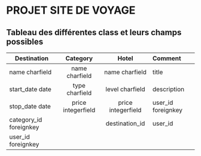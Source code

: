 # PROJET SITE DE VOYAGE

## Tableau des différentes class et leurs champs possibles


|Destination|Category|Hotel|Comment|
|-------|:-----------:|:----------:|:-------|
|name charfield|name charfield|name charfield|title|
|start_date date|type charfield|level charfield|description|
|stop_date date|price integerfield|price integerfield|user_id foreignkey|
|category_id foreignkey||destination_id|user_id|
|user_id foreignkey||||
